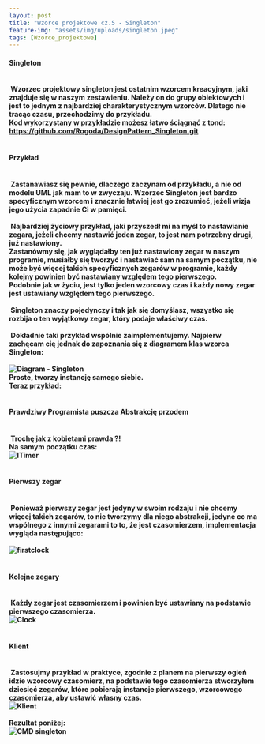 ```yaml
---
layout: post
title: "Wzorce projektowe cz.5 - Singleton"
feature-img: "assets/img/uploads/singleton.jpeg"
tags: [Wzorce_projektowe]
---
```


<h4 class="text-success">Singleton<h4>
<br>
<font class="base-font-size">
&nbsp;Wzorzec projektowy singleton jest ostatnim wzorcem kreacyjnym, jaki znajduje się w naszym zestawieniu. Należy on do grupy obiektowych i jest to jednym z najbardziej charakterystycznym wzorców. Dlatego nie tracąc czasu, przechodzimy do przykładu.
<br>
Kod wykorzystany w przykładzie możesz łatwo ściągnąć z tond:
<a class="base-font-size" href="https://github.com/Rogoda/DesignPattern_Singleton.git">
https://github.com/Rogoda/DesignPattern_Singleton.git</a>
<br>
<br>
</font>
<h4 class="text-success">Przykład<h4>
<br>
<font class="base-font-size">
&nbsp;Zastanawiasz się pewnie, dlaczego zaczynam od przykładu, a nie od modelu UML jak mam to w zwyczaju. Wzorzec Singleton jest bardzo specyficznym wzorcem i znacznie łatwiej jest go zrozumieć, jeżeli wizja jego użycia zapadnie Ci w pamięci.
<br>
<br>
&nbsp;Najbardziej życiowy przykład, jaki przyszedł mi na myśl to nastawianie zegara, jeżeli chcemy nastawić jeden zegar, to jest nam potrzebny drugi, już nastawiony.
<br>Zastanówmy się, jak wyglądałby ten już nastawiony zegar w naszym programie, musiałby się tworzyć i nastawiać sam na samym początku, nie może być więcej takich specyficznych zegarów w programie, każdy kolejny powinien być nastawiany względem tego pierwszego.
<br>Podobnie jak w życiu, jest tylko jeden wzorcowy czas i każdy nowy zegar jest ustawiany względem tego pierwszego.
<br>
<br>
&nbsp;Singleton znaczy pojedynczy i tak jak się domyślasz, wszystko się rozbija o ten wyjątkowy zegar, który podaje właściwy czas.
<br>
<br>
&nbsp;Dokładnie taki przykład wspólnie zaimplementujemy. Najpierw zachęcam cię jednak do zapoznania się z diagramem klas wzorca Singleton:
<br>
<br>
<img class="img-fluid img-thumbnail" src="../../../assets/img/uploads/Diagram-singleton.jpeg" alt="Diagram - Singleton">
<br>
Proste, tworzy instancję samego siebie.
<br>
Teraz przykład: 
<br> 
<br>
</font>
<h4 class="text-success">Prawdziwy Programista puszcza Abstrakcję przodem<h4>
<br>
<font class="base-font-size">
&nbsp;Trochę jak z kobietami prawda ?!
<br>
Na samym początku czas:
<br>
<img class="img-fluid img-thumbnail" src="../../../assets/img/uploads/ITimer.jpeg" alt="ITimer">
<br>
<br>
</font>
<h4 class="text-success">Pierwszy zegar<h4>
<br>
<font class="base-font-size">
&nbsp;Ponieważ pierwszy zegar jest jedyny w swoim rodzaju i nie chcemy więcej takich zegarów, to nie tworzymy dla niego abstrakcji, jedyne co ma wspólnego z innymi zegarami to to, że jest czasomierzem, implementacja wygląda następująco:
<br>
<br>
<img class="img-fluid img-thumbnail" src="../../../assets/img/uploads/FirstClock.jpeg" alt="firstclock">
<br>
<br>
</font>
<h4 class="text-success">Kolejne zegary<h4>
<br>
<font class="base-font-size">
&nbsp;Każdy zegar jest czasomierzem i powinien być ustawiany na podstawie pierwszego czasomierza.
<br>
<img class="img-fluid img-thumbnail" src="../../../assets/img/uploads/clock.jpeg" alt="Clock">
<br>
<br>
<h4 class="text-success">Klient<h4>
<br>
<font class="base-font-size">
&nbsp;Zastosujmy przykład w praktyce, zgodnie z planem na pierwszy ogień idzie wzorcowy czasomierz, na podstawie tego czasomierza stworzyłem dziesięć zegarów, które pobierają instancje pierwszego, wzorcowego czasomierza, aby ustawić własny czas.
<br>
<img class="img-fluid img-thumbnail" src="../../../assets/img/uploads/program-singleton.jpeg" alt="Klient">
<br>
<br>
Rezultat poniżej:
<br>
<img class="img-fluid img-thumbnail" src="../../../assets/img/uploads/cmd-singleton.jpeg" alt="CMD singleton">
<br>
<br>
</font>